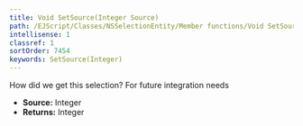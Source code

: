 ```yaml
---
title: Void SetSource(Integer Source)
path: /EJScript/Classes/NSSelectionEntity/Member functions/Void SetSource(Integer p_0)
intellisense: 1
classref: 1
sortOrder: 7454
keywords: SetSource(Integer)
---
```



How did we get this selection? For future integration needs



* **Source:** Integer
* **Returns:** Integer



